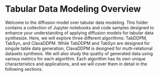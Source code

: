 # Tabular Data Modeling Overview

Welcome to the diffusion model over tabular data modeling. This folder contains a collection of Jupyter notebooks and code samples designed to enhance your understanding of applying diffusion models for tabular data synthesize. Here, we will explore three different algorithms: TabDDPM, TabSyn, and ClavaDDPM. While TabDDPM and TabSyn are designed for singule table data generation, ClavaDDPM is designed for multi-relational datasets synthesis. We will also study the quality of generated data using various metrics for each algorithm. Each algorithm has its own unique characteristics and applications, and we will cover them in detail in the following sections.